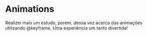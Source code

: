 # Animations
 Realizei mais um estudo, porem, dessa vez acerca das animações utilizando @keyframe. Uma experiência um tanto divertida!
